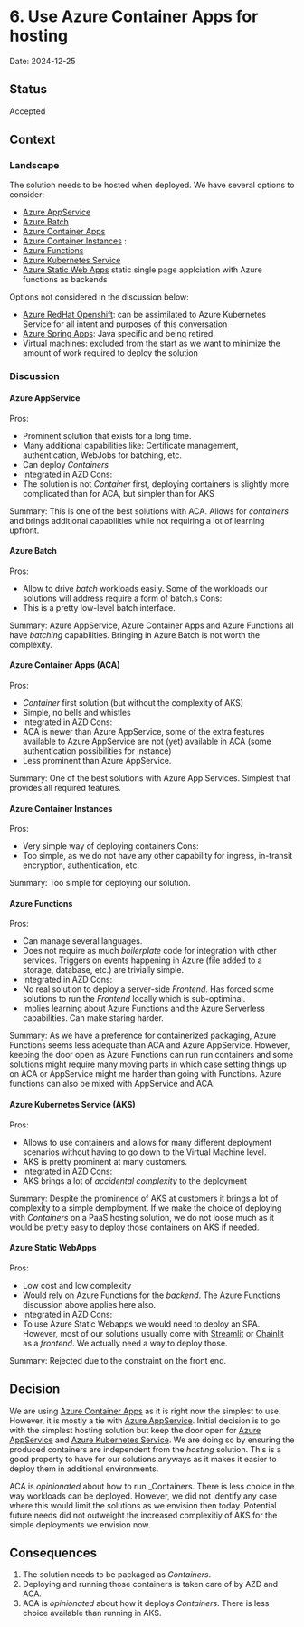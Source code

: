 # 6. Use Azure Container Apps for hosting

Date: 2024-12-25

## Status

Accepted

## Context

### Landscape

The solution needs to be hosted when deployed. We have several options to
consider:
- [Azure AppService](https://learn.microsoft.com/en-us/azure/app-service/)
- [Azure Batch](https://learn.microsoft.com/en-us/azure/batch/batch-technical-overview)
- [Azure Container Apps](https://learn.microsoft.com/en-us/azure/container-apps/overview)
- [Azure Container Instances](https://learn.microsoft.com/en-us/azure/container-instances/) : 
- [Azure Functions](https://learn.microsoft.com/en-us/azure/azure-functions/functions-overview)
- [Azure Kubernetes Service](https://learn.microsoft.com/en-us/azure/aks/what-is-aks)
- [Azure Static Web Apps](https://learn.microsoft.com/en-us/azure/static-web-apps/overview) static
  single page applciation with Azure functions as backends

Options not considered in the discussion below:
- [Azure RedHat
  Openshift](https://azure.microsoft.com/en-us/products/openshift): can be
  assimilated to Azure Kubernetes Service for all intent and purposes of this
  conversation
- [Azure Spring Apps](https://learn.microsoft.com/en-us/azure/spring-apps/):
  Java specific and being retired.
- Virtual machines: excluded from the start as we want to minimize the amount of
  work required to deploy the solution


### Discussion

#### Azure AppService

Pros:
- Prominent solution that exists for a long time.
- Many additional capabilities like: Certificate management, authentication,
  WebJobs for batching, etc.
- Can deploy _Containers_
- Integrated in AZD Cons:
- The solution is not _Container_ first, deploying containers is slightly more
  complicated than for ACA, but simpler than for AKS

Summary: This is one of the best solutions with ACA. Allows for _containers_ and
brings additional capabilities while not requiring a lot of learning upfront.

#### Azure Batch

Pros:
- Allow to drive _batch_ workloads easily. Some of the workloads our solutions
will address require a form of batch.s Cons:
- This is a pretty low-level batch interface.

Summary: Azure AppService, Azure Container Apps and Azure Functions all have
_batching_ capabilities. Bringing in Azure Batch is not worth the complexity.

#### Azure Container Apps (ACA)

Pros:
- _Container_ first solution (but without the complexity of AKS) 
- Simple, no bells and whistles
- Integrated in AZD Cons:
- ACA is newer than Azure AppService, some of the extra features available to
  Azure AppService are not (yet) available in ACA (some authentication
  possibilities for instance)
- Less prominent than Azure AppService.

Summary: One of the best solutions with Azure App Services. Simplest that
provides all required features. 

#### Azure Container Instances

Pros:
- Very simple way of deploying containers Cons:
- Too simple, as we do not have any other capability for ingress, in-transit
  encryption, authentication, etc.

Summary: Too simple for deploying our solution. 

#### Azure Functions

Pros:
- Can manage several languages. 
- Does not require as much _boilerplate_ code for integration with other
  services. Triggers on events happening in Azure (file added to a storage,
  database, etc.) are trivially simple.
- Integrated in AZD Cons:
- No real solution to deploy a server-side _Frontend_. Has forced some solutions
  to run the _Frontend_ locally which is sub-optiminal.
- Implies learning about Azure Functions and the Azure Serverless capabilities.
  Can make staring harder.

Summary: As we have a preference for containerized packaging, Azure Functions
seems less adequate than ACA and Azure AppService. However, keeping the door
open as Azure Functions can run run containers and some solutions might require
many moving parts in which case setting things up on ACA or AppService might me
harder than going with Functions. Azure functions can also be mixed with
AppService and ACA. 

#### Azure Kubernetes Service (AKS)

Pros:
- Allows to use containers and allows for many different deployment scenarios
  without having to go down to the Virtual Machine level.
- AKS is pretty prominent at many customers. 
- Integrated in AZD Cons:
- AKS brings a lot of _accidental complexity_ to the deployment

Summary: Despite the prominence of AKS at customers it brings a lot of
complexity to a simple demployment. If we make the choice of deploying with
_Containers_ on a PaaS hosting solution, we do not loose much as it would be
pretty easy to deploy those containers on AKS if needed.

#### Azure Static WebApps

Pros:
- Low cost and low complexity
- Would rely on Azure Functions for the _backend_. The  Azure Functions
  discussion above applies here also.
- Integrated in AZD Cons:
- To use Azure Static Webapps we would need to deploy an SPA. However, most of
  our solutions usually come with [Streamlit](https://streamlit.io/) or
  [Chainlit](https://docs.chainlit.io/) as a _frontend_. We actually need a way
  to deploy those.

Summary: Rejected due to the constraint on the front end.

## Decision

We are using [Azure Container
Apps](https://learn.microsoft.com/en-us/azure/container-apps/overview) as it is
right now the simplest to use. However, it is mostly a tie with [Azure
AppService](https://learn.microsoft.com/en-us/azure/app-service/). Initial
decision is to go with the simplest hosting solution but keep the door open for
[Azure AppService](https://learn.microsoft.com/en-us/azure/app-service/) and
[Azure Kubernetes
Service](https://learn.microsoft.com/en-us/azure/aks/what-is-aks). We are doing
so by ensuring the produced containers are independent from the _hosting_
solution. This is a good property to have for our solutions anyways as it makes
it easier to deploy them in additional environments. 

ACA is _opinionated_ about how to run _Containers. There is less choice in the
way workloads can be deployed. However, we did not identify any case where this
would limit the solutions as we envision then today. Potential future needs did
not outweight the increased complexitiy of AKS for the simple deployments we
envision now.

## Consequences

1. The solution needs to be packaged as _Containers_.
2. Deploying and running those containers is taken care of by AZD and ACA.
3. ACA is _opinionated_ about how it deploys _Containers_. There is less choice
   available than running in AKS. 